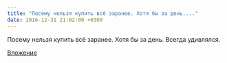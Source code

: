 ```yaml
---
title: "Посему нельзя купить всё заранее. Хотя бы за день...."
date: 2016-12-31 21:02:00 +0300
---
```


Посему нельзя купить всё заранее. Хотя бы за день. Всегда удивлялся.

[Вложение](https://vk.com/photo41076938_456239566)
